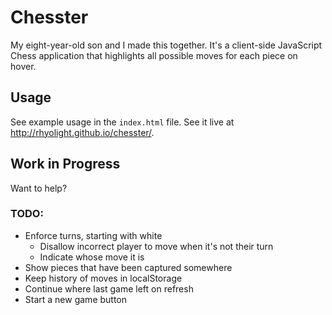 # Chesster

My eight-year-old son and I made this together. It's a client-side JavaScript Chess application that highlights all possible moves for each piece on hover. 

## Usage

See example usage in the `index.html` file. See it live at <http://rhyolight.github.io/chesster/>.

## Work in Progress

Want to help?

### TODO:

- Enforce turns, starting with white
  - Disallow incorrect player to move when it's not their turn
  - Indicate whose move it is
- Show pieces that have been captured somewhere
- Keep history of moves in localStorage
- Continue where last game left on refresh
- Start a new game button
